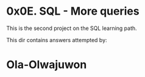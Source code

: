 # 0x0E. SQL - More queries

This is the second project on the SQL learning path.

This dir contains answers attempted by:
# Ola-Olwajuwon
